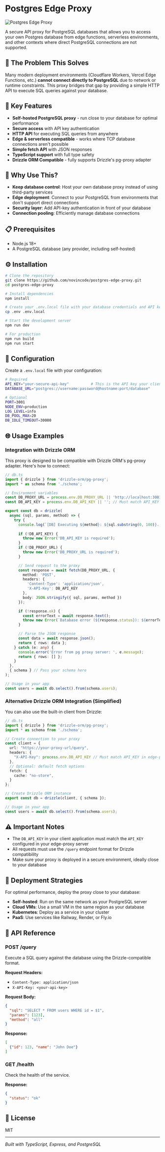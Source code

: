 # Postgres Edge Proxy

![Postgres Edge Proxy](https://img.shields.io/badge/Postgres-Edge%20Proxy-blue?style=for-the-badge&logo=postgresql)

A secure API proxy for PostgreSQL databases that allows you to access your own Postgres database from edge functions, serverless environments, and other contexts where direct PostgreSQL connections are not supported.

## 🌟 The Problem This Solves

Many modern deployment environments (Cloudflare Workers, Vercel Edge Functions, etc.) **cannot connect directly to PostgreSQL** due to network or runtime constraints. This proxy bridges that gap by providing a simple HTTP API to execute SQL queries against your database.

## 🚀 Key Features

- **Self-hosted PostgreSQL proxy** - run close to your database for optimal performance
- **Secure access** with API key authentication
- **HTTP API** for executing SQL queries from anywhere
- **Edge & serverless compatible** - works where TCP database connections aren't possible
- **Simple fetch API** with JSON responses
- **TypeScript support** with full type safety
- **Drizzle ORM Compatible** - fully supports Drizzle's pg-proxy adapter

## 🔐 Why Use This?

- **Keep database control**: Host your own database proxy instead of using third-party services
- **Edge deployment**: Connect to your PostgreSQL from environments that don't support direct connections
- **Security layer**: Add API-key authentication in front of your database
- **Connection pooling**: Efficiently manage database connections

## 📋 Prerequisites

- Node.js 18+
- A PostgreSQL database (any provider, including self-hosted)

## ⚙️ Installation

```bash
# Clone the repository
git clone https://github.com/novincode/postgres-edge-proxy.git
cd postgres-edge-proxy

# Install dependencies
npm install

# Create your .env.local file with your database credentials and API key
cp .env .env.local

# Start the development server
npm run dev

# For production
npm run build
npm run start
```

## 🔧 Configuration

Create a `.env.local` file with your configuration:

```bash
# Required
API_KEY="your-secure-api-key"          # This is the API key your clients will use
DATABASE_URL="postgres://username:password@hostname:port/database"

# Optional
PORT=3001
NODE_ENV=production
LOG_LEVEL=info
DB_POOL_MAX=20
DB_IDLE_TIMEOUT=30000
```

## 🌐 Usage Examples

### Integration with Drizzle ORM

This proxy is designed to be compatible with Drizzle ORM's pg-proxy adapter. Here's how to connect:

```typescript
// db.ts
import { drizzle } from 'drizzle-orm/pg-proxy';
import * as schema from './schema';

// Environment variables
const DB_PROXY_URL = process.env.DB_PROXY_URL || 'http://localhost:3001/query';
const DB_API_KEY = process.env.DB_API_KEY || ''; // Must match API_KEY in edge-proxy

export const db = drizzle(
  async (sql, params, method) => {
    try {
      console.log(`[DB] Executing ${method}: ${sql.substring(0, 100)}...`);
      
      if (!DB_API_KEY) {
        throw new Error('DB_API_KEY is required');
      }
      if (!DB_PROXY_URL) {
        throw new Error('DB_PROXY_URL is required');
      }

      // Send request to the proxy
      const response = await fetch(DB_PROXY_URL, {
        method: 'POST',
        headers: {
          'Content-Type': 'application/json',
          'X-API-Key': DB_API_KEY
        },
        body: JSON.stringify({ sql, params, method })
      });

      if (!response.ok) {
        const errorText = await response.text();
        throw new Error(`Database error (${response.status}): ${errorText}`);
      }

      // Parse the JSON response
      const data = await response.json();
      return { rows: data };
    } catch (e: any) {
      console.error('Error from pg proxy server: ', e.message);
      return { rows: [] };
    }
  },
  { schema } // Pass your schema here
);

// Usage in your app
const users = await db.select().from(schema.users);
```

### Alternative Drizzle ORM Integration (Simplified)

You can also use the built-in client from Drizzle:

```typescript
// db.ts
import { drizzle } from 'drizzle-orm/pg-proxy';
import * as schema from './schema';

// Create connection to your proxy
const client = {
  url: "https://your-proxy-url/query",
  headers: {
    "X-API-Key": process.env.DB_API_KEY // Must match API_KEY in edge-proxy
  },
  // Optional: default fetch options
  fetch: {
    cache: "no-store",
  }
};

// Create Drizzle ORM instance
export const db = drizzle(client, { schema });

// Usage in your app
const users = await db.select().from(schema.users);
```

## ⚠️ Important Notes

- The `DB_API_KEY` in your client application must match the `API_KEY` configured in your edge-proxy server
- All requests must use the `/query` endpoint format for Drizzle compatibility
- Make sure your proxy is deployed in a secure environment, ideally close to your database

## 🚢 Deployment Strategies

For optimal performance, deploy the proxy close to your database:

- **Self-hosted**: Run on the same network as your PostgreSQL server
- **Cloud VMs**: Use a small VM in the same region as your database
- **Kubernetes**: Deploy as a service in your cluster
- **PaaS**: Use services like Railway, Render, or Fly.io

## 📝 API Reference

### POST /query

Execute a SQL query against the database using the Drizzle-compatible format.

**Request Headers:**
- `Content-Type: application/json`
- `X-API-Key: <your-api-key>`

**Request Body:**
```json
{
  "sql": "SELECT * FROM users WHERE id = $1",
  "params": [123],
  "method": "all"
}
```

**Response:**
```json
[
  {"id": 123, "name": "John Doe"}
]
```

### GET /health

Check the health of the service.

**Response:**
```json
{
  "status": "ok"
}
```

## 📄 License

MIT

---

*Built with TypeScript, Express, and PostgreSQL*